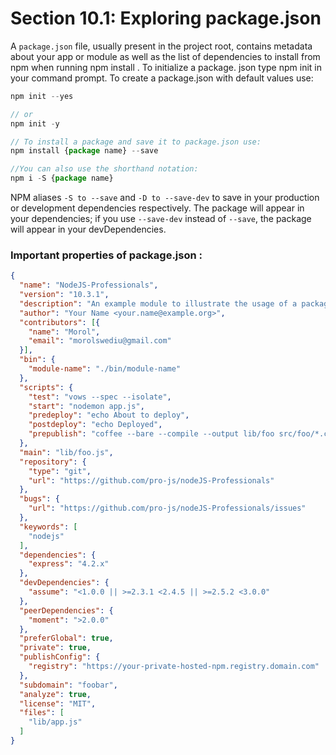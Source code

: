 # Section 10.1: Exploring package.json

A `package.json` file, usually present in the project root, contains metadata about your app or module as 
well as the list of dependencies to install from npm when running npm install . To initialize a package.
json type npm init in your command prompt. To create a package.json with default values use:
```js
npm init --yes

// or
npm init -y

// To install a package and save it to package.json use:
npm install {package name} --save

//You can also use the shorthand notation:
npm i -S {package name}
```
NPM aliases `-S to --save` and `-D to --save-dev` to save in your production or development dependencies
respectively. The package will appear in your dependencies; if you use `--save-dev` instead of `--save`, 
the package will appear in your devDependencies.

### Important properties of package.json :

```json
{
  "name": "NodeJS-Professionals",
  "version": "10.3.1",
  "description": "An example module to illustrate the usage of a package.json",
  "author": "Your Name <your.name@example.org>",
  "contributors": [{
    "name": "Morol",
    "email": "morolswediu@gmail.com"
  }],
  "bin": {
    "module-name": "./bin/module-name"
  },
  "scripts": {
    "test": "vows --spec --isolate",
    "start": "nodemon app.js",
    "predeploy": "echo About to deploy",
    "postdeploy": "echo Deployed",
    "prepublish": "coffee --bare --compile --output lib/foo src/foo/*.coffee"
  },
  "main": "lib/foo.js",
  "repository": {
    "type": "git",
    "url": "https://github.com/pro-js/nodeJS-Professionals"
  },
  "bugs": {
    "url": "https://github.com/pro-js/nodeJS-Professionals/issues"
  },
  "keywords": [
    "nodejs"
  ],
  "dependencies": {
    "express": "4.2.x"
  },
  "devDependencies": {
    "assume": "<1.0.0 || >=2.3.1 <2.4.5 || >=2.5.2 <3.0.0"
  },
  "peerDependencies": {
    "moment": ">2.0.0"
  },
  "preferGlobal": true,
  "private": true,
  "publishConfig": {
    "registry": "https://your-private-hosted-npm.registry.domain.com"
  },
  "subdomain": "foobar",
  "analyze": true,
  "license": "MIT",
  "files": [
    "lib/app.js"
  ]
}
```